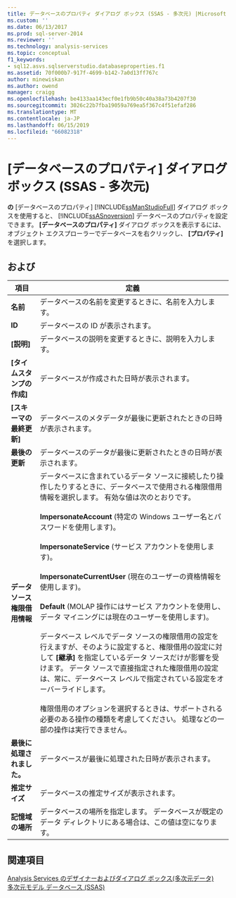 ```yaml
---
title: データベースのプロパティ ダイアログ ボックス (SSAS - 多次元) |Microsoft Docs
ms.custom: ''
ms.date: 06/13/2017
ms.prod: sql-server-2014
ms.reviewer: ''
ms.technology: analysis-services
ms.topic: conceptual
f1_keywords:
- sql12.asvs.sqlserverstudio.databaseproperties.f1
ms.assetid: 70f000b7-917f-4699-b142-7a0d13ff767c
author: minewiskan
ms.author: owend
manager: craigg
ms.openlocfilehash: be4133aa143ecf0e1fb9b50c40a38a73b4207f30
ms.sourcegitcommit: 3026c22b7fba19059a769ea5f367c4f51efaf286
ms.translationtype: MT
ms.contentlocale: ja-JP
ms.lasthandoff: 06/15/2019
ms.locfileid: "66082318"
---
```

# <a name="database-properties-dialog-box-ssas---multidimensional"></a>[データベースのプロパティ] ダイアログ ボックス (SSAS - 多次元)
  **の** [データベースのプロパティ] [!INCLUDE[ssManStudioFull](../includes/ssmanstudiofull-md.md)] ダイアログ ボックスを使用すると、 [!INCLUDE[ssASnoversion](../includes/ssasnoversion-md.md)] データベースのプロパティを設定できます。 **[データベースのプロパティ]** ダイアログ ボックスを表示するには、オブジェクト エクスプローラーでデータベースを右クリックし、 **[プロパティ]** を選択します。  
  
## <a name="options"></a>および  
  
|項目|定義|  
|----------|----------------|  
|**名前**|データベースの名前を変更するときに、名前を入力します。|  
|**ID**|データベースの ID が表示されます。|  
|**[説明]**|データベースの説明を変更するときに、説明を入力します。|  
|**[タイムスタンプの作成]**|データベースが作成された日時が表示されます。|  
|**[スキーマの最終更新]**|データベースのメタデータが最後に更新されたときの日時が表示されます。|  
|**最後の更新**|データベースのデータが最後に更新されたときの日時が表示されます。|  
|**データ ソース権限借用情報**|データベースに含まれているデータ ソースに接続したり操作したりするときに、データベースで使用される権限借用情報を選択します。 有効な値は次のとおりです。<br /><br /> **ImpersonateAccount** (特定の Windows ユーザー名とパスワードを使用します)。<br /><br /> **ImpersonateService** (サービス アカウントを使用します)。<br /><br /> **ImpersonateCurrentUser** (現在のユーザーの資格情報を使用します)。<br /><br /> **Default** (MOLAP 操作にはサービス アカウントを使用し、データ マイニングには現在のユーザーを使用します)。<br /><br /> データベース レベルでデータ ソースの権限借用の設定を行えますが、そのように設定すると、権限借用の設定に対して **[継承]** を指定しているデータ ソースだけが影響を受けます。 データ ソースで直接指定された権限借用の設定は、常に、データベース レベルで指定されている設定をオーバーライドします。<br /><br /> 権限借用のオプションを選択するときは、サポートされる必要のある操作の種類を考慮してください。 処理などの一部の操作は実行できません。|  
|**最後に処理されました。**|データベースが最後に処理された日時が表示されます。|  
|**推定サイズ**|データベースの推定サイズが表示されます。|  
|**記憶域の場所**|データベースの場所を指定します。 データベースが既定のデータ ディレクトリにある場合は、この値は空になります。|  
  
## <a name="see-also"></a>関連項目  
 [Analysis Services のデザイナーおよびダイアログ ボックス&#40;多次元データ&#41;](analysis-services-designers-and-dialog-boxes-multidimensional-data.md)   
 [多次元モデル データベース (SSAS)](multidimensional-models/multidimensional-model-databases-ssas.md)  
  
  
